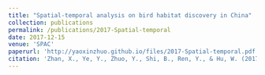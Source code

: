 ```yaml
---
title: "Spatial-temporal analysis on bird habitat discovery in China"
collection: publications
permalink: /publications/2017-Spatial-temporal
date: 2017-12-15
venue: 'SPAC'
paperurl: 'http://yaoxinzhuo.github.io/files/2017-Spatial-temporal.pdf'
citation: 'Zhan, X., Ye, Y., Zhuo, Y., Shi, B., Ren, Y., & Hu, W. (2017, December). &quot;Spatial-temporal analysis on bird habitat discovery in China.&quot; <i>2017 International Conference on Security, Pattern Analysis, and Cybernetics (SPAC)</i>. (pp. 573-578). IEEE.'
---
```

